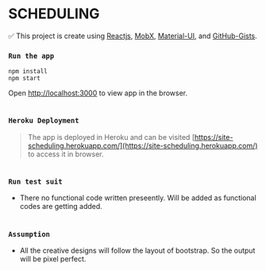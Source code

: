# SCHEDULING

:white_check_mark: This project is create using [Reactjs](https://reactjs.org/docs/getting-started.html), [MobX](https://mobx.js.org/), [Material-UI](https://material-ui.com/), and [GitHub-Gists](https://docs.github.com/en/rest/reference/gists).



### `Run the app`

```
npm install
npm start
```
Open [http://localhost:3000](http://localhost:3000) to view app in the browser.

#

### `Heroku Deployment`

> The app is deployed in Heroku and can be visited [https://site-scheduling.herokuapp.com/](https://site-scheduling.herokuapp.com/) to access it in browser.

#
### `Run test suit`
- There no functional code written preseently. Will be added as functional codes are getting added.


#
### `Assumption`
- All the creative designs will follow the layout of bootstrap. So the output will be pixel perfect.

